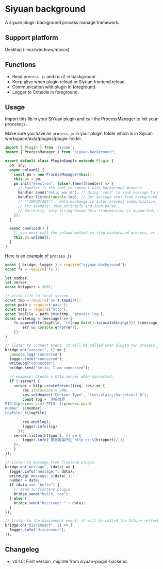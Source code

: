 # Siyuan background

A siyuan plugin background process manage framework.

## Support platform

Desktop (linux/windows/macos)

## Functions

- Read `process.js` and run it in background.
- Keep alive when plugin reload or Siyuan frontend reload
- Communication with plugin in foreground.
- Logger to Console in foreground.

## Usage

Import this lib in your SiYuan plugin and call the ProcessManager to init your process.js.

Make sure you have an `process.js` in your plugin folder which is in Siyuan workspace/data/plugins/plugin-folder.

```typescript
import { Plugin } from 'siyuan';
import { ProcessManager } from "siyuan-background";

export default class PluginSample extends Plugin {
  pm: any;
  async onload() {
    const pm = new ProcessManager(this);
    this.pm = pm;
    pm.init("electron", false).then((handler) => {
      // handler is the tool to connect with background process.
      handler.send("hello world"); // Using 'send' to send message to background process. MUST BE A STRING!!!
      handler.listen(console.log); // Get message sent from background process
      // **IMPORTANT** : Data exchange is inter-process communication, so you must manually serialize and deserialize the data.
      // For example: JSON.stringify and JSON.parse
      // Currently, only string-based data transmission is supported; serialized forms like Uint8Array are not supported.
    });
  }

  async onunload() {
    // you must call the unload method to stop background process, or it will not stop until close SiYuan.
    this.pm.unload();
  }
}
```

Here is an example of `process.js`
```typescript
const { bridge, logger } = require("siyuan-background");
const fs = require('fs');

let number;
let server;
const httpport = 3001;

// write file to local system
const tmp = require('os').tmpdir();
const path = require('path');
const http = require("http");
const logFile = path.join(tmp, 'process.log');
const writeLog = (message) => {
    fs.appendFile(logFile, `[${new Date().toLocaleString()}] ${message}\n`, (err) => {
        err && console.error(err);
    });
}

// listen to connect event, it will be called when plugin run process.js first time or restore the connection to the exist process.
bridge.on("connect", () => {
  console.log('connected')
  logger.info("connected");
  writeLog("connected")
  bridge.send("hello, I am connected");

  // example: Create a http server when connected.
  if (!server) {
    server = http.createServer((req, res) => {
        res.statusCode = 200;
        res.setHeader("Content-Type", "text/plain;charset=utf-8");
        const log = `你好世界
PID:${process.pid} PPID: ${process.ppid}
number: ${number}
LogFile: ${logFile}
        `
        res.end(log);
        logger.info(log)
      });
    server.listen(httpport, () => {
        logger.info(`服务器运行在 http://:${httpport}/`);
    });
    }
});

// Listen to message from frontend plugin.
bridge.on("message", (data) => {
  logger.info("message:", data);
  writeLog(`message: ${data}`);
  number = data;
  if (data === "hello") {
    // send to frontend plugin.
    bridge.send("hello, too");
  } else {
    bridge.send("Recieved: " + data);
  }
});

// listen to the disconnect event, it will be called the SiYuan refresh the page.
bridge.on("disconnect", () => {
  logger.info("disconnect");
});
```

## Changelog

- v0.1.0: First version, migrate from siyuan-plugin-backend.
